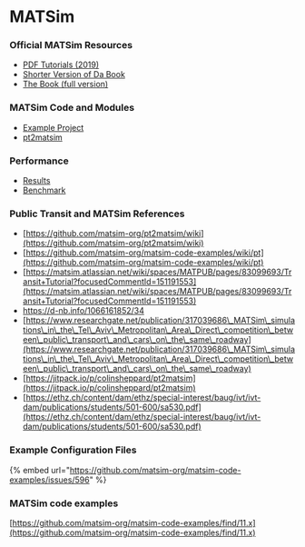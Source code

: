 # MATSim

### Official MATSim Resources

* [PDF Tutorials (2019)](https://www.simunto.com/matsim/tutorials/eifer2019/)
* [Shorter Version of Da Book](http://ci.matsim.org:8080/job/MATSim-Book/ws/partOne-latest.pdf)
* [The Book (full version)](https://www.ubiquitypress.com/site/books/e/10.5334/baw/)

### MATSim Code and Modules

* [Example Project](https://github.com/matsim-org/matsim-example-project)
* [pt2matsim](https://github.com/matsim-org/pt2matsim)

### Performance

* [Results](https://docs.google.com/document/d/1QQfPHKykI8qODT1RU2SgjL2rfTkO1QgMR80k8Qd7sgA/edit?usp=sharing)
* [Benchmark](https://www.matsim.org/benchmark/)



### Public Transit and MATSim References

* [https://github.com/matsim-org/pt2matsim/wiki](https://github.com/matsim-org/pt2matsim/wiki)
* [https://github.com/matsim-org/matsim-code-examples/wiki/pt](https://github.com/matsim-org/matsim-code-examples/wiki/pt)
* [https://matsim.atlassian.net/wiki/spaces/MATPUB/pages/83099693/Transit+Tutorial?focusedCommentId=151191553](https://matsim.atlassian.net/wiki/spaces/MATPUB/pages/83099693/Transit+Tutorial?focusedCommentId=151191553)
* [https://d-nb.info/1066161852/34 ](https://d-nb.info/1066161852/34)
* [https://www.researchgate.net/publication/317039686\_MATSim\_simulations\_in\_the\_Tel\_Aviv\_Metropolitan\_Area\_Direct\_competition\_between\_public\_transport\_and\_cars\_on\_the\_same\_roadway](https://www.researchgate.net/publication/317039686\_MATSim\_simulations\_in\_the\_Tel\_Aviv\_Metropolitan\_Area\_Direct\_competition\_between\_public\_transport\_and\_cars\_on\_the\_same\_roadway)
* [https://jitpack.io/p/colinsheppard/pt2matsim](https://jitpack.io/p/colinsheppard/pt2matsim)
* [https://ethz.ch/content/dam/ethz/special-interest/baug/ivt/ivt-dam/publications/students/501-600/sa530.pdf](https://ethz.ch/content/dam/ethz/special-interest/baug/ivt/ivt-dam/publications/students/501-600/sa530.pdf)



### Example Configuration Files

{% embed url="https://github.com/matsim-org/matsim-code-examples/issues/596" %}

### MATSim code examples

[https://github.com/matsim-org/matsim-code-examples/find/11.x](https://github.com/matsim-org/matsim-code-examples/find/11.x)

&#x20;
